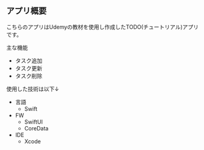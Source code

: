 ## アプリ概要
こちらのアプリはUdemyの教材を使用し作成したTODO(チュートリアル)アプリです。

主な機能
- タスク追加
- タスク更新
- タスク削除

使用した技術は以下↓
- 言語
  - Swift
- FW
  - SwiftUI
  - CoreData
- IDE
  - Xcode
